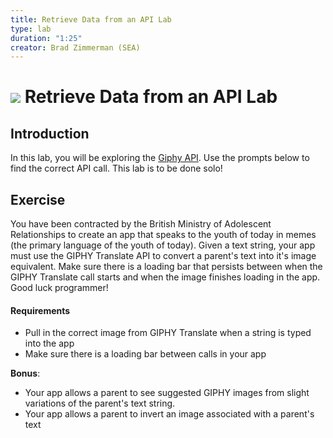 ```yaml
---
title: Retrieve Data from an API Lab
type: lab
duration: "1:25"
creator: Brad Zimmerman (SEA)
---
```


# ![](https://ga-dash.s3.amazonaws.com/production/assets/logo-9f88ae6c9c3871690e33280fcf557f33.png) Retrieve Data from an API Lab

## Introduction

In this lab, you will be exploring the [Giphy API](https://github.com/Giphy/GiphyAPI). Use the prompts below to find the correct API call. This lab is to be done solo!

## Exercise

You have been contracted by the British Ministry of Adolescent Relationships to create an app that speaks to the youth of today in memes (the primary language of the youth of today). Given a text string, your app must use the GIPHY Translate API to convert a parent's text into it's image equivalent. Make sure there is a loading bar that persists between when the GIPHY Translate call starts and when the image finishes loading in the app. Good luck programmer!

#### Requirements

- Pull in the correct image from GIPHY Translate when a string is typed into the app
- Make sure there is a loading bar between calls in your app

**Bonus**:

- Your app allows a parent to see suggested GIPHY images from slight variations of the parent's text string.
- Your app allows a parent to invert an image associated with a parent's text
